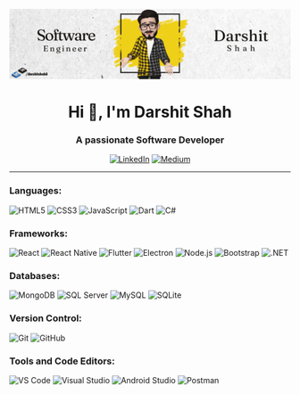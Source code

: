 <!-- Banner Image -->
<p align="center">
  <img src="https://github.com/darshitshah8/DarshitShah8/blob/main/image/darshitshahbanner3.png" alt="Banner Image">
</p>

<!-- Heading and Introduction -->
<h1 align="center">Hi 👋, I'm Darshit Shah</h1>
<h3 align="center">A passionate Software Developer</h3>

<!-- Social Links -->
<p align="center">
  <a href="https://linkedin.com/in/darshitshah8" target="_blank"><img src="https://img.shields.io/badge/LinkedIn-%230077B5?style=flat&logo=linkedin&logoColor=white" alt="LinkedIn"></a>
  <a href="https://medium.com/@darshitshah8" target="_blank"><img src="https://img.shields.io/badge/Medium-%23000000?style=flat&logo=medium&logoColor=white" alt="Medium"></a>
</p>

<!-- About Me Section -->

---

<!-- Languages Section -->
<h3 align="left">Languages:</h3>
<p align="left">
  <img src="https://img.shields.io/badge/HTML5-%23E34F26?style=flat&logo=html5&logoColor=white" alt="HTML5">
  <img src="https://img.shields.io/badge/CSS3-%231572B6?style=flat&logo=css3&logoColor=white" alt="CSS3">
  <img src="https://img.shields.io/badge/JavaScript-%23323330?style=flat&logo=javascript&logoColor=%23F7DF1E" alt="JavaScript">
  <img src="https://img.shields.io/badge/Dart-%230175C2?style=flat&logo=dart&logoColor=white" alt="Dart">
  <img src="https://img.shields.io/badge/C%23-%23239120?style=flat&logo=c-sharp&logoColor=white" alt="C#">
</p>

<!-- Frameworks Section -->
<h3 align="left">Frameworks:</h3>
<p align="left">
  <img src="https://img.shields.io/badge/React-%2320232a?style=flat&logo=react&logoColor=%2361DAFB" alt="React">
  <img src="https://img.shields.io/badge/React%20Native-%2320232a?style=flat&logo=react&logoColor=%2361DAFB" alt="React Native">
  <img src="https://img.shields.io/badge/Flutter-%2302569B?style=flat&logo=flutter&logoColor=white" alt="Flutter">
  <img src="https://img.shields.io/badge/Electron-%2347848F?style=flat&logo=electron&logoColor=white" alt="Electron">
  <img src="https://img.shields.io/badge/Node.js-%2343853D?style=flat&logo=node.js&logoColor=white" alt="Node.js">
  <img src="https://img.shields.io/badge/Bootstrap-%23563D7C?style=flat&logo=bootstrap&logoColor=white" alt="Bootstrap">
  <img src="https://img.shields.io/badge/.NET-%235C2D91?style=flat&logo=dot-net&logoColor=white" alt=".NET">
</p>

<!-- Databases Section -->
<h3 align="left">Databases:</h3>
<p align="left">
  <img src="https://img.shields.io/badge/MongoDB-%2347A248?style=flat&logo=mongodb&logoColor=white" alt="MongoDB">
  <img src="https://img.shields.io/badge/SQL%20Server-%23CC2927?style=flat&logo=microsoft-sql-server&logoColor=white" alt="SQL Server">
  <img src="https://img.shields.io/badge/MySQL-%234479A1?style=flat&logo=mysql&logoColor=white" alt="MySQL">
  <img src="https://img.shields.io/badge/SQLite-%23003B57?style=flat&logo=sqlite&logoColor=white" alt="SQLite">
</p>

<!-- Version Control Section -->
<h3 align="left">Version Control:</h3>
<p align="left">
  <img src="https://img.shields.io/badge/Git-%23F05033?style=flat&logo=git&logoColor=white" alt="Git">
  <img src="https://img.shields.io/badge/GitHub-%23181717?style=flat&logo=github&logoColor=white" alt="GitHub">
</p>

<!-- Tools and Code Editors Section -->
<h3 align="left">Tools and Code Editors:</h3>
<p align="left">
  <img src="https://img.shields.io/badge/Visual%20Studio%20Code-%23007ACC?style=flat&logo=visual-studio-code&logoColor=white" alt="VS Code">
  <img src="https://img.shields.io/badge/Visual%20Studio-%235C2D91?style=flat&logo=visual-studio&logoColor=white" alt="Visual Studio">
  <img src="https://img.shields.io/badge/Android%20Studio-%233DDC84?style=flat&logo=android-studio&logoColor=white" alt="Android Studio">
  <img src="https://img.shields.io/badge/Postman-%23FF6C37?style=flat&logo=postman&logoColor=white" alt="Postman">
</p>
